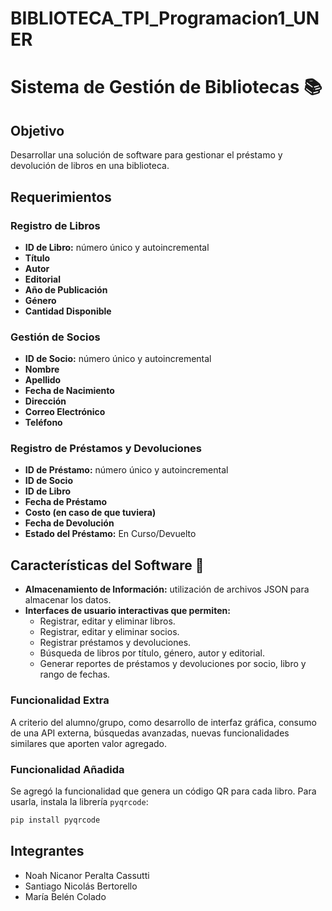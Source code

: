 # BIBLIOTECA_TPI_Programacion1_UNER

# Sistema de Gestión de Bibliotecas 📚

## Objetivo
Desarrollar una solución de software para gestionar el préstamo y devolución de libros en una biblioteca.

## Requerimientos

### Registro de Libros
- **ID de Libro:** número único y autoincremental
- **Título**
- **Autor**
- **Editorial**
- **Año de Publicación**
- **Género**
- **Cantidad Disponible**

### Gestión de Socios
- **ID de Socio:** número único y autoincremental
- **Nombre**
- **Apellido**
- **Fecha de Nacimiento**
- **Dirección**
- **Correo Electrónico**
- **Teléfono**

### Registro de Préstamos y Devoluciones
- **ID de Préstamo:** número único y autoincremental
- **ID de Socio**
- **ID de Libro**
- **Fecha de Préstamo**
- **Costo (en caso de que tuviera)**
- **Fecha de Devolución**
- **Estado del Préstamo:** En Curso/Devuelto

## Características del Software 🚀
- **Almacenamiento de Información:** utilización de archivos JSON para almacenar los datos.
- **Interfaces de usuario interactivas que permiten:**
  - Registrar, editar y eliminar libros.
  - Registrar, editar y eliminar socios.
  - Registrar préstamos y devoluciones.
  - Búsqueda de libros por título, género, autor y editorial.
  - Generar reportes de préstamos y devoluciones por socio, libro y rango de fechas.

### Funcionalidad Extra
A criterio del alumno/grupo, como desarrollo de interfaz gráfica, consumo de una API externa, búsquedas avanzadas, nuevas funcionalidades similares que aporten valor agregado.

### Funcionalidad Añadida
Se agregó la funcionalidad que genera un código QR para cada libro. Para usarla, instala la librería `pyqrcode`:
```sh
pip install pyqrcode
```

## Integrantes
- Noah Nicanor Peralta Cassutti
- Santiago Nicolás Bertorello
- María Belén Colado
